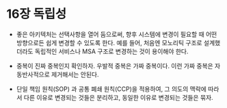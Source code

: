 # 16장 독립성
- 좋은 아키텍처는 선택사항을 열어 둠으로써, 향후 시스템에 변경이 필요할 때 어떤 방향으로든 쉽게 변경할 수 있도록 한다. 예를 들어, 처음엔 모노리틱 구조로 설계했더라도 독립적인 서비스나 MSA 구조로 변경하는 것이 용이해야 한다.

- 중복이 진짜 중복인지 확인하자. 우발적 중복은 가짜 중복이다. 이런 가짜 중복은 자동반사적으로 제거해서는 안된다.

- 단일 책임 원칙(SOP) 과 공통 폐쇄 원칙(CCP)을 적용하여, 그 의도의 맥락에 따라서 다른 이유로 변경되는 것들은 분리하고, 동일한 이유로 변경되는 것들은 묶자.